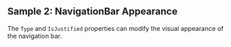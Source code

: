 ## Sample 2: NavigationBar Appearance

The `Type` and `IsJustified` properties can modify the visual appearance of the navigation bar.
